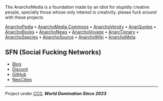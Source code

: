 The AnarchoMedia is a foundation made by an idiot for stupidly creative people, specially those whose only interest is creativity. please fuck around with these projects

[AnarchoPedia](https://anarchomedia.github.io/AnarchoPedia) • [AnarchoMedia Commons](https://anarchomedia.github.io/AnarchoMedia-Commons) • [AnarchoVersity](https://anarchomedia.github.io/AnarchoVersity) • [AnarQuotes](https://anarchomedia.github.io/AnarQuotes) • [AnarchoBooks](https://anarchomedia.github.io/AnarchoBooks) • [AnarchoNews](https://anarchomedia.github.io/AnarchoNews) • [AnarchoVoyage](https://anarchomedia.github.io/AnarchoVoyage) • [AnarcTionary](https://anarchomedia.github.io/AnarcTionary) • [AnarchoSpecies](https://anarchomedia.github.io/AnarchoSpecies) • [AnarchoSource](https://anarchomedia.github.io/AnarchoSource) • [AnarchoWiki](https://anarchomedia.github.io/AnarchoWiki) • [AnarchoMeta](https://anarchomedia.github.io/AnarchoMeta)

## SFN (Social Fucking Networks)

- [Blog](https://anarchomedia.blogspot.com/)
- [Discord](https://discord.com/invite/xUr5Se99k7)
- [GitHub](https://github.com/AnarchoMedia)
- [NeoCities](https://gabethecat.neocities.org/anarchomedia)

--- 
Project under [CC0](https://anarchomedia.github.io/LICENSE.txt), ***World Domination Since 2023***
